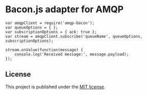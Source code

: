 Bacon.js adapter for AMQP
=========================

	var amqpClient = require('amqp-bacon');
	var queueOptions = { };
	var subscriptionOptions = { ack: true };
	var stream = amqpClient.subscribe('queueName', queueOptions, subscriptionOptions);
	
	stream.onValue(function(message) {
		console.log('Received message:', message.payload);
	});

License
-------

This project is published under the [MIT license](LICENSE).
